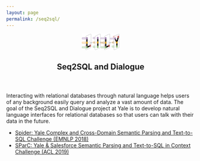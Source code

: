 ```yaml
---
layout: page
permalink: /seq2sql/
---
```


<center><a href="https://yale-lily.github.io/"><img src="/lily-logo.png" alt="test image" width="20%" height="20%"></a></center>
  <header class="post-header">
    <meta charset="utf-8">
      <title>Yale seq2SQL/text-to-SQL and dialogue project</title>
      <meta name="description" content="The goal of the Seq2SQL and Dialogue project at Yale is to develop a natural language interfaces for relational databases so that everyone can talk with their data in the future.">
      <meta http-equiv="X-UA-Compatible" content="IE=edge,chrome=1">
      <meta name="viewport" content="width=device-width, initial-scale=1, maximum-scale=1, user-scalable=no">
    <h2 class="post-title">Seq2SQL and Dialogue</h2>
  </header> 

<p align="left">
  <div class="left">Interacting with relational databases through natural language helps users of any background easily query and analyze a vast amount of data. The goal of the Seq2SQL and Dialogue project at Yale is to develop natural language interfaces for relational databases so that users can talk with their data in the future.
  </div>
</p>

<ul>
  <li> <a href="/spider">Spider: Yale Complex and Cross-Domain Semantic Parsing and Text-to-SQL Challenge (EMNLP 2018)</a></li>
  <li><a href="https://yale-lily.github.io/sparc">SParC: Yale & Salesforce Semantic Parsing and Text-to-SQL in Context Challenge (ACL 2019)</a></li>
</ul>
